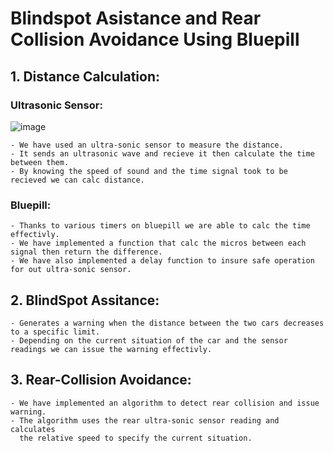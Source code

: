# Blindspot Asistance and Rear Collision Avoidance Using Bluepill

## 1. Distance Calculation:
### Ultrasonic Sensor:
![image](https://github.com/user-attachments/assets/aba879ba-43af-485f-906a-3d3aa2c764af)

    - We have used an ultra-sonic sensor to measure the distance.
    - It sends an ultrasonic wave and recieve it then calculate the time between them.
    - By knowing the speed of sound and the time signal took to be recieved we can calc distance.

### Bluepill:
    - Thanks to various timers on bluepill we are able to calc the time effectivly.
    - We have implemented a function that calc the micros between each signal then return the difference.
    - We have also implemented a delay function to insure safe operation for out ultra-sonic sensor.

## 2. BlindSpot Assitance:
    - Generates a warning when the distance between the two cars decreases to a specific limit.
    - Depending on the current situation of the car and the sensor readings we can issue the warning effectivly.

## 3. Rear-Collision Avoidance:
    - We have implemented an algorithm to detect rear collision and issue warning.
    - The algorithm uses the rear ultra-sonic sensor reading and calculates 
      the relative speed to specify the current situation.
